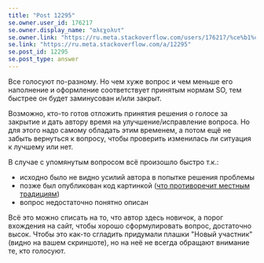 ```yaml
---
title: "Post 12295"
se.owner.user_id: 176217
se.owner.display_name: "αλεχολυτ"
se.owner.link: "https://ru.meta.stackoverflow.com/users/176217/%ce%b1%ce%bb%ce%b5%cf%87%ce%bf%ce%bb%cf%85%cf%84"
se.link: "https://ru.meta.stackoverflow.com/a/12295"
se.post_id: 12295
se.post_type: answer
---
```

<p>Все голосуют по-разному. Но чем хуже вопрос и чем меньше его наполнение и оформление соответствует принятым нормам SO, тем быстрее он будет заминусован и/или закрыт.</p>
<p>Возможно, кто-то готов отложить принятия решения о голосе за закрытие и дать автору время на улучшение/исправление вопроса. Но для этого надо самому обладать этим временем, а потом ещё не забыть вернуться к вопросу, чтобы проверить изменилась ли ситуация к лучшему или нет.</p>
<p>В случае с упомянутым вопросом всё произошло быстро т.к.:</p>
<ul>
<li>исходно было не видно усилий автора в попытке решения проблемы</li>
<li>позже был опубликован код картинкой (<a href="https://ru.meta.stackoverflow.com/q/5298/176217">что противоречит местным традициям</a>)</li>
<li>вопрос недостаточно понятно описан</li>
</ul>
<p>Всё это можно списать на то, что автор здесь новичок, а порог вхождения на сайт, чтобы хорошо сформулировать вопрос, достаточно высок. Чтобы это как-то сгладить придумали плашки &quot;Новый участник&quot; (видно на вашем скриншоте), но на неё не всегда обращают внимание те, кто голосуют.</p>
